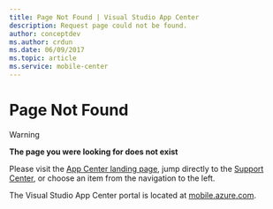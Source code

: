 ```yaml
---
title: Page Not Found | Visual Studio App Center
description: Request page could not be found.
author: conceptdev
ms.author: crdun
ms.date: 06/09/2017
ms.topic: article
ms.service: mobile-center
---
```


# Page Not Found

> [!WARNING]
> **The page you were looking for does not exist**

Please visit the [App Center landing page](https://docs.microsoft.com/en-us/mobile-center/), jump directly to the [Support Center](https://docs.microsoft.com/en-us/mobile-center/general/support-center),
or choose an item from the navigation to the left.

The Visual Studio App Center portal is located at [mobile.azure.com](https://mobile.azure.com).

